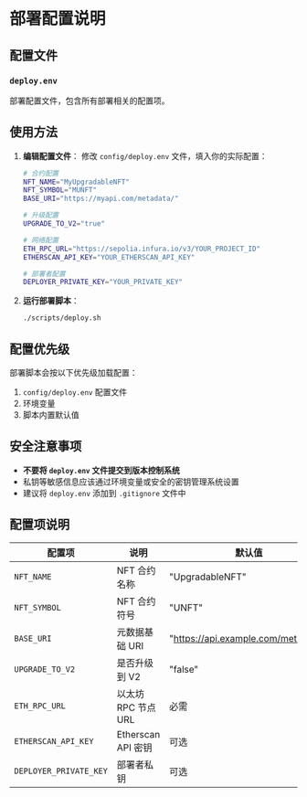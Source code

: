 # 部署配置说明

## 配置文件

### `deploy.env`
部署配置文件，包含所有部署相关的配置项。

## 使用方法

1. **编辑配置文件**：
   修改 `config/deploy.env` 文件，填入你的实际配置：
   ```bash
   # 合约配置
   NFT_NAME="MyUpgradableNFT"
   NFT_SYMBOL="MUNFT"
   BASE_URI="https://myapi.com/metadata/"
   
   # 升级配置
   UPGRADE_TO_V2="true"
   
   # 网络配置
   ETH_RPC_URL="https://sepolia.infura.io/v3/YOUR_PROJECT_ID"
   ETHERSCAN_API_KEY="YOUR_ETHERSCAN_API_KEY"
   
   # 部署者配置
   DEPLOYER_PRIVATE_KEY="YOUR_PRIVATE_KEY"
   ```

2. **运行部署脚本**：
   ```bash
   ./scripts/deploy.sh
   ```

## 配置优先级

部署脚本会按以下优先级加载配置：

1. `config/deploy.env` 配置文件
2. 环境变量
3. 脚本内置默认值

## 安全注意事项

- **不要将 `deploy.env` 文件提交到版本控制系统**
- 私钥等敏感信息应该通过环境变量或安全的密钥管理系统设置
- 建议将 `deploy.env` 添加到 `.gitignore` 文件中

## 配置项说明

| 配置项 | 说明 | 默认值 |
|--------|------|--------|
| `NFT_NAME` | NFT 合约名称 | "UpgradableNFT" |
| `NFT_SYMBOL` | NFT 合约符号 | "UNFT" |
| `BASE_URI` | 元数据基础 URI | "https://api.example.com/metadata/" |
| `UPGRADE_TO_V2` | 是否升级到 V2 | "false" |
| `ETH_RPC_URL` | 以太坊 RPC 节点 URL | 必需 |
| `ETHERSCAN_API_KEY` | Etherscan API 密钥 | 可选 |
| `DEPLOYER_PRIVATE_KEY` | 部署者私钥 | 可选 |
